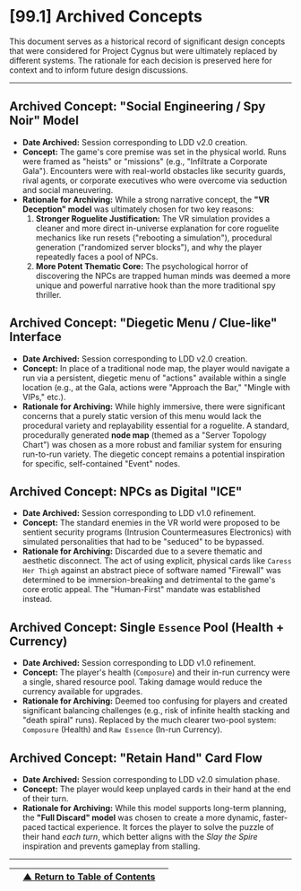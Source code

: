 <!-- Filename: LDD/[99] Design Archive/[99.1] Archived Concepts.md -->

# [99.1] Archived Concepts

This document serves as a historical record of significant design concepts that were considered for Project Cygnus but were ultimately replaced by different systems. The rationale for each decision is preserved here for context and to inform future design discussions.

---

## **Archived Concept: "Social Engineering / Spy Noir" Model**
*   **Date Archived:** Session corresponding to LDD v2.0 creation.
*   **Concept:** The game's core premise was set in the physical world. Runs were framed as "heists" or "missions" (e.g., "Infiltrate a Corporate Gala"). Encounters were with real-world obstacles like security guards, rival agents, or corporate executives who were overcome via seduction and social maneuvering.
*   **Rationale for Archiving:** While a strong narrative concept, the **"VR Deception" model** was ultimately chosen for two key reasons:
    1.  **Stronger Roguelite Justification:** The VR simulation provides a cleaner and more direct in-universe explanation for core roguelite mechanics like run resets ("rebooting a simulation"), procedural generation ("randomized server blocks"), and why the player repeatedly faces a pool of NPCs.
    2.  **More Potent Thematic Core:** The psychological horror of discovering the NPCs are trapped human minds was deemed a more unique and powerful narrative hook than the more traditional spy thriller.

## **Archived Concept: "Diegetic Menu / Clue-like" Interface**
*   **Date Archived:** Session corresponding to LDD v2.0 creation.
*   **Concept:** In place of a traditional node map, the player would navigate a run via a persistent, diegetic menu of "actions" available within a single location (e.g., at the Gala, actions were "Approach the Bar," "Mingle with VIPs," etc.).
*   **Rationale for Archiving:** While highly immersive, there were significant concerns that a purely static version of this menu would lack the procedural variety and replayability essential for a roguelite. A standard, procedurally generated **node map** (themed as a "Server Topology Chart") was chosen as a more robust and familiar system for ensuring run-to-run variety. The diegetic concept remains a potential inspiration for specific, self-contained "Event" nodes.

## **Archived Concept: NPCs as Digital "ICE"**
*   **Date Archived:** Session corresponding to LDD v1.0 refinement.
*   **Concept:** The standard enemies in the VR world were proposed to be sentient security programs (Intrusion Countermeasures Electronics) with simulated personalities that had to be "seduced" to be bypassed.
*   **Rationale for Archiving:** Discarded due to a severe thematic and aesthetic disconnect. The act of using explicit, physical cards like `Caress Her Thigh` against an abstract piece of software named "Firewall" was determined to be immersion-breaking and detrimental to the game's core erotic appeal. The "Human-First" mandate was established instead.

## **Archived Concept: Single `Essence` Pool (Health + Currency)**
*   **Date Archived:** Session corresponding to LDD v1.0 refinement.
*   **Concept:** The player's health (`Composure`) and their in-run currency were a single, shared resource pool. Taking damage would reduce the currency available for upgrades.
*   **Rationale for Archiving:** Deemed too confusing for players and created significant balancing challenges (e.g., risk of infinite health stacking and "death spiral" runs). Replaced by the much clearer two-pool system: `Composure` (Health) and `Raw Essence` (In-run Currency).

## **Archived Concept: "Retain Hand" Card Flow**
*   **Date Archived:** Session corresponding to LDD v2.0 simulation phase.
*   **Concept:** The player would keep unplayed cards in their hand at the end of their turn.
*   **Rationale for Archiving:** While this model supports long-term planning, the **"Full Discard" model** was chosen to create a more dynamic, faster-paced tactical experience. It forces the player to solve the puzzle of their hand *each turn*, which better aligns with the *Slay the Spire* inspiration and prevents gameplay from stalling.

---
| | [▲ Return to Table of Contents](../../README.md) | |
| :--- | :---: | ---: |